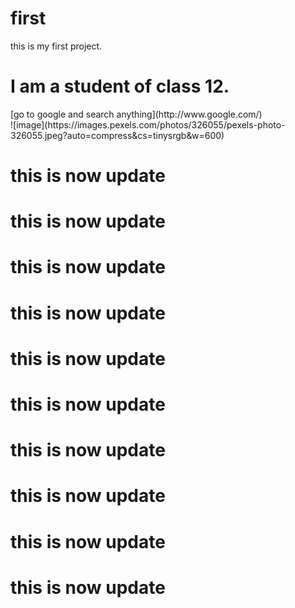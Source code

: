 # first
this is my first project.<br>
<h1>I am a student of class 12.</h1>
[go to google and search anything](http://www.google.com/)
<br>
![image](https://images.pexels.com/photos/326055/pexels-photo-326055.jpeg?auto=compress&cs=tinysrgb&w=600)
<h1>this is now update</h1>
<h1>this is now update</h1>
<h1>this is now update</h1>
<h1>this is now update</h1>
<h1>this is now update</h1>
<h1>this is now update</h1>
<h1>this is now update</h1>
<h1>this is now update</h1>
<h1>this is now update</h1>
<h1>this is now update</h1>